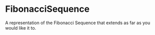 # FibonacciSequence
A representation of the Fibonacci Sequence that extends as far as you would like it to.
